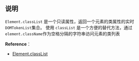 ## 说明
`Element.classList` 是一个只读属性，返回一个元素的类属性的实时 `DOMTokenList`集合。
使用 `classList` 是一个方便的替代方法，通过`element.className`作为空格分隔的字符串访问元素的类列表

**Reference**：
- [Element.classList](https://developer.mozilla.org/zh-CN/docs/Web/API/Element/classList)